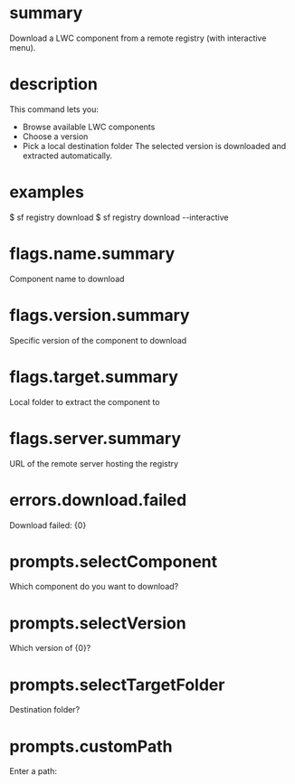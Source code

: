 # summary

Download a LWC component from a remote registry (with interactive menu).

# description

This command lets you:

- Browse available LWC components
- Choose a version
- Pick a local destination folder
  The selected version is downloaded and extracted automatically.

# examples

$ sf registry download
$ sf registry download --interactive

# flags.name.summary

Component name to download

# flags.version.summary

Specific version of the component to download

# flags.target.summary

Local folder to extract the component to

# flags.server.summary

URL of the remote server hosting the registry

# errors.download.failed

Download failed: {0}

# prompts.selectComponent

Which component do you want to download?

# prompts.selectVersion

Which version of {0}?

# prompts.selectTargetFolder

Destination folder?

# prompts.customPath

Enter a path:
